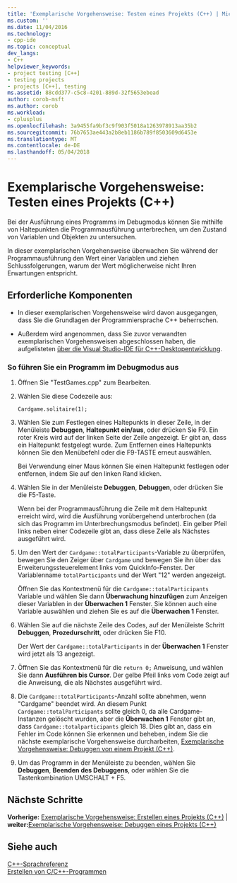```yaml
---
title: 'Exemplarische Vorgehensweise: Testen eines Projekts (C++) | Microsoft Docs'
ms.custom: ''
ms.date: 11/04/2016
ms.technology:
- cpp-ide
ms.topic: conceptual
dev_langs:
- C++
helpviewer_keywords:
- project testing [C++]
- testing projects
- projects [C++], testing
ms.assetid: 88cdd377-c5c8-4201-889d-32f5653ebead
author: corob-msft
ms.author: corob
ms.workload:
- cplusplus
ms.openlocfilehash: 3a9455fa9bf3c9f903f5018a1263978913aa35b2
ms.sourcegitcommit: 76b7653ae443a2b8eb1186b789f8503609d6453e
ms.translationtype: MT
ms.contentlocale: de-DE
ms.lasthandoff: 05/04/2018
---
```

# <a name="walkthrough-testing-a-project-c"></a>Exemplarische Vorgehensweise: Testen eines Projekts (C++)
Bei der Ausführung eines Programms im Debugmodus können Sie mithilfe von Haltepunkten die Programmausführung unterbrechen, um den Zustand von Variablen und Objekten zu untersuchen.  
  
 In dieser exemplarischen Vorgehensweise überwachen Sie während der Programmausführung den Wert einer Variablen und ziehen Schlussfolgerungen, warum der Wert möglicherweise nicht Ihren Erwartungen entspricht.  
  
## <a name="prerequisites"></a>Erforderliche Komponenten  
  
-   In dieser exemplarischen Vorgehensweise wird davon ausgegangen, dass Sie die Grundlagen der Programmiersprache C++ beherrschen.  
  
-   Außerdem wird angenommen, dass Sie zuvor verwandten exemplarischen Vorgehensweisen abgeschlossen haben, die aufgelisteten [über die Visual Studio-IDE für C++-Desktopentwicklung](../ide/using-the-visual-studio-ide-for-cpp-desktop-development.md).  
  
### <a name="to-run-a-program-in-debug-mode"></a>So führen Sie ein Programm im Debugmodus aus  
  
1.  Öffnen Sie "TestGames.cpp" zum Bearbeiten.  
  
2.  Wählen Sie diese Codezeile aus:  
  
     `Cardgame.solitaire(1);`  
  
3.  Wählen Sie zum Festlegen eines Haltepunkts in dieser Zeile, in der Menüleiste **Debuggen**, **Haltepunkt ein/aus**, oder drücken Sie F9. Ein roter Kreis wird auf der linken Seite der Zeile angezeigt. Er gibt an, dass ein Haltepunkt festgelegt wurde. Zum Entfernen eines Haltepunkts können Sie den Menübefehl oder die F9-TASTE erneut auswählen.  
  
     Bei Verwendung einer Maus können Sie einen Haltepunkt festlegen oder entfernen, indem Sie auf den linken Rand klicken.  
  
4.  Wählen Sie in der Menüleiste **Debuggen**, **Debuggen**, oder drücken Sie die F5-Taste.  
  
     Wenn bei der Programmausführung die Zeile mit dem Haltepunkt erreicht wird, wird die Ausführung vorübergehend unterbrochen (da sich das Programm im Unterbrechungsmodus befindet). Ein gelber Pfeil links neben einer Codezeile gibt an, dass diese Zeile als Nächstes ausgeführt wird.  
  
5.  Um den Wert der `Cardgame::totalParticipants`-Variable zu überprüfen, bewegen Sie den Zeiger über `Cardgame` und bewegen Sie ihn über das Erweiterungssteuerelement links vom QuickInfo-Fenster. Der Variablenname `totalParticipants` und der Wert "12" werden angezeigt.  
  
     Öffnen Sie das Kontextmenü für die `Cardgame::totalParticipants` Variable und wählen Sie dann **Überwachung hinzufügen** zum Anzeigen dieser Variablen in der **Überwachen 1** Fenster. Sie können auch eine Variable auswählen und ziehen Sie es auf die **Überwachen 1** Fenster.  
  
6.  Wählen Sie auf die nächste Zeile des Codes, auf der Menüleiste Schritt **Debuggen**, **Prozedurschritt**, oder drücken Sie F10.  
  
     Der Wert der `Cardgame::totalParticipants` in der **Überwachen 1** Fenster wird jetzt als 13 angezeigt.  
  
7.  Öffnen Sie das Kontextmenü für die `return 0;` Anweisung, und wählen Sie dann **Ausführen bis Cursor**. Der gelbe Pfeil links vom Code zeigt auf die Anweisung, die als Nächstes ausgeführt wird.  
  
8.  Die `Cardgame::totalParticipants`-Anzahl sollte abnehmen, wenn "Cardgame" beendet wird. An diesem Punkt `Cardgame::totalParticipants` sollte gleich 0, da alle Cardgame-Instanzen gelöscht wurden, aber die **Überwachen 1** Fenster gibt an, dass `Cardgame::totalparticipants` gleich 18. Dies gibt an, dass ein Fehler im Code können Sie erkennen und beheben, indem Sie die nächste exemplarische Vorgehensweise durcharbeiten, [Exemplarische Vorgehensweise: Debuggen von einem Projekt (C++)](../ide/walkthrough-debugging-a-project-cpp.md).  
  
9. Um das Programm in der Menüleiste zu beenden, wählen Sie **Debuggen**, **Beenden des Debuggens**, oder wählen Sie die Tastenkombination UMSCHALT + F5.  
  
## <a name="next-steps"></a>Nächste Schritte  
 **Vorherige:** [Exemplarische Vorgehensweise: Erstellen eines Projekts (C++)](../ide/walkthrough-building-a-project-cpp.md) &#124; **weiter:**[Exemplarische Vorgehensweise: Debuggen eines Projekts (C++)](../ide/walkthrough-debugging-a-project-cpp.md)  
  
## <a name="see-also"></a>Siehe auch  
 [C++-Sprachreferenz](../cpp/cpp-language-reference.md)   
 [Erstellen von C/C++-Programmen](../build/building-c-cpp-programs.md)